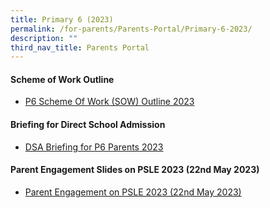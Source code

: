 ```yaml
---
title: Primary 6 (2023)
permalink: /for-parents/Parents-Portal/Primary-6-2023/
description: ""
third_nav_title: Parents Portal
---
```

#### **Scheme of Work Outline**
*  [P6 Scheme Of Work (SOW) Outline 2023](/resources/scheme-of-work-outline-2023/Primary-6/)

#### **Briefing for Direct School Admission**
* [DSA Briefing for P6 Parents 2023](/files/2023%20dsa%20briefing%20for%20p6%20parents.pdf)


#### **Parent Engagement Slides on PSLE 2023 (22nd May 2023)**
* [Parent Engagement on PSLE 2023 (22nd May 2023)](/files/psle%202023%20-%20parent%20engagement.pdf)